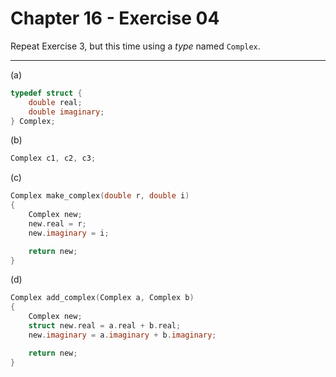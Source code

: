 # Chapter 16 - Exercise 04

Repeat Exercise 3, but this time using a _type_ named `Complex`.


---

(a)
```C
typedef struct {
    double real;
    double imaginary;
} Complex;
```

(b)
```C
Complex c1, c2, c3;
```

(c)
```C
Complex make_complex(double r, double i)
{
    Complex new;
    new.real = r;
    new.imaginary = i;

    return new;
}
```

(d)
```C
Complex add_complex(Complex a, Complex b)
{
    Complex new;
    struct new.real = a.real + b.real;
    new.imaginary = a.imaginary + b.imaginary;

    return new;
}
```
